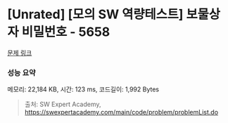 # [Unrated] [모의 SW 역량테스트] 보물상자 비밀번호 - 5658 

[문제 링크](https://swexpertacademy.com/main/code/problem/problemDetail.do?contestProbId=AWXRUN9KfZ8DFAUo) 

### 성능 요약

메모리: 22,184 KB, 시간: 123 ms, 코드길이: 1,992 Bytes



> 출처: SW Expert Academy, https://swexpertacademy.com/main/code/problem/problemList.do
